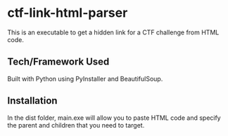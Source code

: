 # ctf-link-html-parser
This is an executable to get a hidden link for a CTF challenge from HTML code.

## Tech/Framework Used
Built with Python using PyInstaller and BeautifulSoup.

## Installation
In the dist folder, main.exe will allow you to paste HTML code and specify the parent and children that you need to target.
